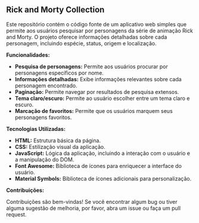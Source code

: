 ## Rick and Morty Collection

Este repositório contém o código fonte de um aplicativo web simples que permite aos usuários pesquisar por personagens da série de animação Rick and Morty. O projeto oferece informações detalhadas sobre cada personagem, incluindo espécie, status, origem e localização.

**Funcionalidades:**

- **Pesquisa de personagens:** Permite aos usuários procurar por personagens específicos por nome.
- **Informações detalhadas:** Exibe informações relevantes sobre cada personagem encontrado.
- **Paginação:** Permite navegar por resultados de pesquisa extensos.
- **Tema claro/escuro:** Permite ao usuário escolher entre um tema claro e escuro.
- **Marcação de favoritos:** Permite que os usuários marquem seus personagens favoritos.

**Tecnologias Utilizadas:**

- **HTML:** Estrutura básica da página.
- **CSS:** Estilização visual da aplicação.
- **JavaScript:** Lógica da aplicação, incluindo a interação com o usuário e a manipulação do DOM.
- **Font Awesome:** Biblioteca de ícones para enriquecer a interface do usuário.
- **Material Symbols:** Biblioteca de ícones adicionais para personalização.

**Contribuições:**

Contribuições são bem-vindas! Se você encontrar algum bug ou tiver alguma sugestão de melhoria, por favor, abra um issue ou faça um pull request.
